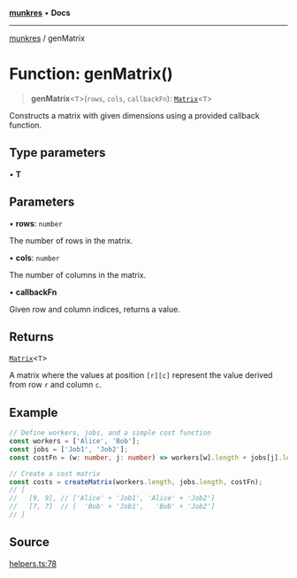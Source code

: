 [**munkres**](../README.md) • **Docs**

***

[munkres](../globals.md) / genMatrix

# Function: genMatrix()

> **genMatrix**\<`T`\>(`rows`, `cols`, `callbackFn`): [`Matrix`](../type-aliases/Matrix.md)\<`T`\>

Constructs a matrix with given dimensions
using a provided callback function.

## Type parameters

• **T**

## Parameters

• **rows**: `number`

The number of rows in the matrix.

• **cols**: `number`

The number of columns in the matrix.

• **callbackFn**

Given row and column indices, returns a value.

## Returns

[`Matrix`](../type-aliases/Matrix.md)\<`T`\>

A matrix where the values at position `[r][c]`
represent the value derived from row `r` and column `c`.

## Example

```typescript
// Define workers, jobs, and a simple cost function
const workers = ['Alice', 'Bob'];
const jobs = ['Job1', 'Job2'];
const costFn = (w: number, j: number) => workers[w].length + jobs[j].length;

// Create a cost matrix
const costs = createMatrix(workers.length, jobs.length, costFn);
// [
//   [9, 9], // ['Alice' + 'Job1', 'Alice' + 'Job2']
//   [7, 7]  // [  'Bob' + 'Job1',   'Bob' + 'Job2']
// ]
```

## Source

[helpers.ts:78](https://github.com/havelessbemore/munkres/blob/060a8661a885e5038600b41154e49913efb81117/src/helpers.ts#L78)
